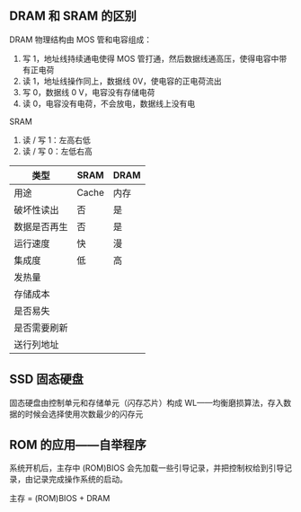 ## DRAM 和 SRAM 的区别
DRAM 物理结构由 MOS 管和电容组成：
1. 写 1，地址线持续通电使得 MOS 管打通，然后数据线通高压，使得电容中带有正电荷
2. 读 1，地址线操作同上，数据线 0V，使电容的正电荷流出
3. 写 0，数据线 0 V，电容没有存储电荷
4. 读 0，电容没有电荷，不会放电，数据线上没有电

SRAM
1. 读 / 写 1：左高右低
2. 读 / 写 0：左低右高

|类型|SRAM|DRAM|
|--|-- |---|
|用途|Cache |内存 |
|破坏性读出|否 |是 |
|数据是否再生|否 |是 |
|运行速度|快 |漫 |
|集成度|低 |高 |
|发热量| | |
|存储成本| | |
|是否易失| | |
|是否需要刷新| | |
|送行列地址| | |


## SSD 固态硬盘
固态硬盘由控制单元和存储单元（闪存芯片）构成
WL——均衡磨损算法，存入数据的时候会选择使用次数最少的闪存元

## ROM 的应用——自举程序
系统开机后，主存中 (ROM)BIOS 会先加载一些引导记录，并把控制权给到引导记录，由记录完成操作系统的启动。

主存 = (ROM)BIOS + DRAM